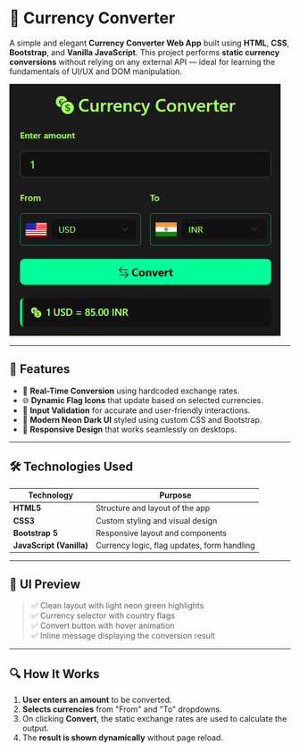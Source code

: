 # 💱 Currency Converter

A simple and elegant **Currency Converter Web App** built using **HTML**, **CSS**, **Bootstrap**, and **Vanilla JavaScript**. This project performs **static currency conversions** without relying on any external API — ideal for learning the fundamentals of UI/UX and DOM manipulation.

![Currency Converter Screenshot](./images/demo.png)

---

## 🚀 Features

- 🔢 **Real-Time Conversion** using hardcoded exchange rates.
- 🌐 **Dynamic Flag Icons** that update based on selected currencies.
- 🎯 **Input Validation** for accurate and user-friendly interactions.
- 🎨 **Modern Neon Dark UI** styled using custom CSS and Bootstrap.
- 📱 **Responsive Design** that works seamlessly on desktops.

---

## 🛠️ Technologies Used

| Technology  | Purpose                              |
|-------------|--------------------------------------|
| **HTML5**   | Structure and layout of the app      |
| **CSS3**    | Custom styling and visual design     |
| **Bootstrap 5** | Responsive layout and components |
| **JavaScript (Vanilla)** | Currency logic, flag updates, form handling |

---

## 📸 UI Preview

> ✅ Clean layout with light neon green highlights  
> ✅ Currency selector with country flags  
> ✅ Convert button with hover animation  
> ✅ Inline message displaying the conversion result  

---

## 🔍 How It Works

1. **User enters an amount** to be converted.
2. **Selects currencies** from "From" and "To" dropdowns.
3. On clicking **Convert**, the static exchange rates are used to calculate the output.
4. The **result is shown dynamically** without page reload.